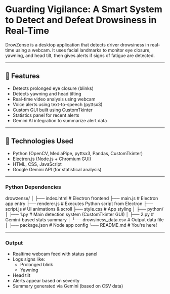 # Guarding Vigilance: A Smart System to Detect and Defeat Drowsiness in Real-Time

DrowZense is a desktop application that detects driver drowsiness in real-time using a webcam. It uses facial landmarks to monitor eye closure, yawning, and head tilt, then gives alerts if signs of fatigue are detected.

---

## 🚀 Features

- Detects prolonged eye closure (blinks)
- Detects yawning and head tilting
- Real-time video analysis using webcam
- Voice alerts using text-to-speech (pyttsx3)
- Custom GUI built using CustomTkinter
- Statistics panel for recent alerts
- Gemini AI integration to summarize alert data

---

## 🧰 Technologies Used

- Python (OpenCV, MediaPipe, pyttsx3, Pandas, CustomTkinter)
- Electron.js (Node.js + Chromium GUI)
- HTML, CSS, JavaScript
- Google Gemini API (for statistical analysis)

---

### Python Dependencies

drowzense/
│
├── index.html           # Electron frontend
├── main.js              # Electron app entry
├── renderer.js          # Executes Python script from Electron
├── script.js            # UI animations & scroll
├── style.css            # App styling
│
├── python/
│   ├── 1.py             # Main detection system (CustomTkinter GUI)
│   ├── 2.py             # Gemini-based stats summary
│   └── drowsiness_data.csv # Output data file
│
├── package.json         # Node app config
└── README.md            # You're here!

---

### Output

- Realtime webcam feed with status panel
- Logs signs like:
  - Prolonged blink
  - Yawning
- Head tilt
- Alerts appear based on severity
- Summary generated via Gemini (based on CSV data)

